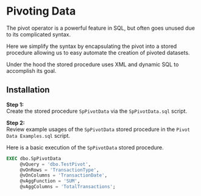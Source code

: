 # Pivoting Data

The pivot operator is a powerful feature in SQL, but often goes unused due to its complicated syntax.  

Here we simplify the syntax by encapsulating the pivot into a stored procedure allowing us to easy automate the creation of pivoted datasets. 

Under the hood the stored procedure uses XML and dynamic SQL to accomplish its goal.

## Installation

**Step 1:**   
Create the stored procedure `SpPivotData` via the `SpPivotData.sql` script.

**Step 2:**   
Review example usages of the `SpPivotData` stored procedure in the `Pivot Data Examples.sql` script.

Here is a basic execution of the `SpPivotData` stored procedure.

```sql
EXEC dbo.SpPivotData
     @vQuery = 'dbo.TestPivot',
     @vOnRows = 'TransactionType',
     @vOnColumns = 'TransactionDate',
     @vAggFunction = 'SUM',
     @vAggColumns = 'TotalTransactions';
```
